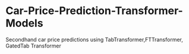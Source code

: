 # Car-Price-Prediction-Transformer-Models
Secondhand car price predictions using TabTransformer,FTTransformer, GatedTab Transformer
